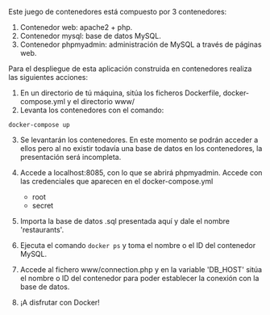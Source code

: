 Este juego de contenedores está compuesto por 3 contenedores:
1. Contenedor web: apache2 + php.
2. Contenedor mysql: base de datos MySQL.
3. Contenedor phpmyadmin: administración de MySQL a través de páginas web.

Para el despliegue de esta aplicación construida en contenedores realiza las siguientes acciones:
1. En un directorio de tú máquina, sitúa los ficheros Dockerfile, docker-compose.yml y el directorio www/
2. Levanta los contenedores con el comando:

`docker-compose up`

3. Se levantarán los contenedores. En este momento se podrán acceder a ellos pero al no existir todavía una base de datos en los contenedores, la presentación será incompleta.
4. Accede a localhost:8085, con lo que se abrirá phpmyadmin. Accede con las credenciales que aparecen en el docker-compose.yml
    + root
    + secret
    
5. Importa la base de datos .sql presentada aquí y dale el nombre 'restaurants'.
6. Ejecuta el comando `docker ps` y toma el nombre o el ID del contenedor MySQL.
7. Accede al fichero www/connection.php y en la variable 'DB_HOST' sitúa el nombre o ID del contenedor para poder establecer la conexión con la base de datos.
8. ¡A disfrutar con Docker!
